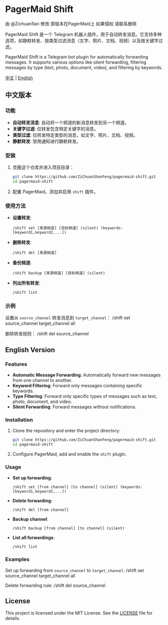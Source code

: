 # PagerMaid Shift

由 @Zichuan1lan 修改 原版本在PagerMaid上 如果侵权 请联系删除

PagerMaid Shift 是一个 Telegram 机器人插件，用于自动转发消息。它支持多种选项，如静默转发、按类型过滤消息（文字、照片、文档、视频）以及按关键字过滤。

PagerMaid Shift is a Telegram bot plugin for automatically forwarding messages. It supports various options like silent forwarding, filtering messages by type (text, photo, document, video), and filtering by keywords.

[中文](#中文版本) | [English](#english-version)

## 中文版本

### 功能

- **自动转发消息**: 自动将一个频道的新消息转发到另一个频道。
- **关键字过滤**: 仅转发包含特定关键字的消息。
- **类型过滤**: 仅转发特定类型的消息，如文字、照片、文档、视频。
- **静默转发**: 禁用通知进行静默转发。

### 安装

1. 克隆这个仓库并进入项目目录：
    ```sh
    git clone https://github.com/ZiChuanShanFeng/pagermaid-shift.git
    cd pagermaid-shift
    ```

2. 配置 PagerMaid，添加并启用 `shift` 插件。

### 使用方法

- **设置转发**:
    ```
    /shift set [来源频道] [目标频道] (silent) (keywords:[keyword1,keyword2,...])
    ```

- **删除转发**:
    ```
    /shift del [来源频道]
    ```

- **备份频道**:
    ```
    /shift backup [来源频道] [目标频道] (silent)
    ```

- **列出所有转发**:
    ```
    /shift list
    ```

### 示例

设置从 `source_channel` 转发消息到 `target_channel`：
/shift set source_channel target_channel all

删除转发规则：
/shift del source_channel

## English Version

### Features

- **Automatic Message Forwarding**: Automatically forward new messages from one channel to another.
- **Keyword Filtering**: Forward only messages containing specific keywords.
- **Type Filtering**: Forward only specific types of messages such as text, photo, document, and video.
- **Silent Forwarding**: Forward messages without notifications.

### Installation

1. Clone the repository and enter the project directory:
    ```sh
    git clone https://github.com/ZiChuanShanFeng/pagermaid-shift.git
    cd pagermaid-shift
    ```


2. Configure PagerMaid, add and enable the `shift` plugin.

### Usage

- **Set up forwarding**:
    ```
    /shift set [from channel] [to channel] (silent) (keywords:[keyword1,keyword2,...])
    ```

- **Delete forwarding**:
    ```
    /shift del [from channel]
    ```

- **Backup channel**:
    ```
    /shift backup [from channel] [to channel] (silent)
    ```

- **List all forwardings**:
    ```
    /shift list
    ```

### Examples

Set up forwarding from `source_channel` to `target_channel`:
/shift set source_channel target_channel all


Delete forwarding rule:
/shift del source_channel

## License

This project is licensed under the MIT License. See the [LICENSE](LICENSE) file for details.
